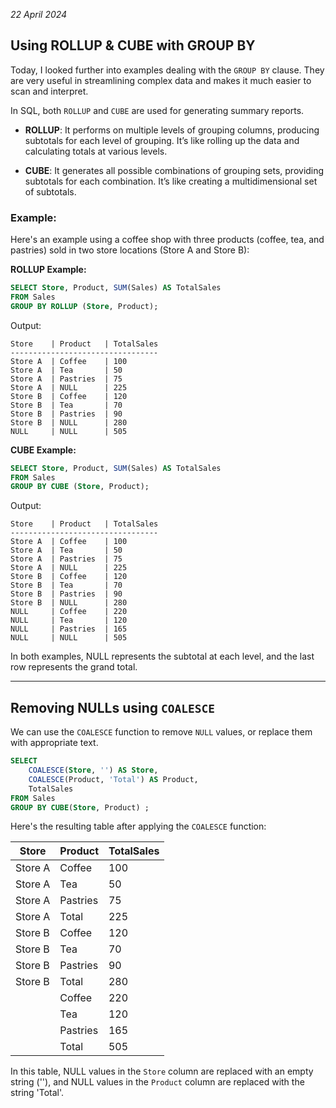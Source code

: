 *22 April 2024*

## Using ROLLUP & CUBE with GROUP BY

Today, I looked further into examples dealing with the `GROUP BY` clause. They are very useful in streamlining complex data and makes it much easier to scan and interpret.

In SQL, both `ROLLUP` and `CUBE` are used for generating summary reports. 

- **ROLLUP**: It performs on multiple levels of grouping columns, producing subtotals for each level of grouping. It’s like rolling up the data and calculating totals at various levels.

- **CUBE**: It generates all possible combinations of grouping sets, providing subtotals for each combination. It’s like creating a multidimensional set of subtotals.

### **Example:**
Here's an example using a coffee shop with three products (coffee, tea, and pastries) sold in two store locations (Store A and Store B):

**ROLLUP Example:**

```sql
SELECT Store, Product, SUM(Sales) AS TotalSales
FROM Sales
GROUP BY ROLLUP (Store, Product);
```

Output:
```
Store    | Product   | TotalSales
---------------------------------
Store A  | Coffee    | 100
Store A  | Tea       | 50
Store A  | Pastries  | 75
Store A  | NULL      | 225
Store B  | Coffee    | 120
Store B  | Tea       | 70
Store B  | Pastries  | 90
Store B  | NULL      | 280
NULL     | NULL      | 505
```

**CUBE Example:**

```sql
SELECT Store, Product, SUM(Sales) AS TotalSales
FROM Sales
GROUP BY CUBE (Store, Product);
```

Output:
```
Store    | Product   | TotalSales
---------------------------------
Store A  | Coffee    | 100
Store A  | Tea       | 50
Store A  | Pastries  | 75
Store A  | NULL      | 225
Store B  | Coffee    | 120
Store B  | Tea       | 70
Store B  | Pastries  | 90
Store B  | NULL      | 280
NULL     | Coffee    | 220
NULL     | Tea       | 120
NULL     | Pastries  | 165
NULL     | NULL      | 505
```

In both examples, NULL represents the subtotal at each level, and the last row represents the grand total.

---
## Removing NULLs using `COALESCE`
We can use the `COALESCE` function to remove `NULL` values, or replace them with appropriate text.

```sql
SELECT 
    COALESCE(Store, '') AS Store,
    COALESCE(Product, 'Total') AS Product,
    TotalSales
FROM Sales
GROUP BY CUBE(Store, Product) ;
```

Here's the resulting table after applying the `COALESCE` function:

| Store   | Product  | TotalSales |
|---------|----------|------------|
| Store A | Coffee   | 100        |
| Store A | Tea      | 50         |
| Store A | Pastries | 75         |
| Store A | Total    | 225        |
| Store B | Coffee   | 120        |
| Store B | Tea      | 70         |
| Store B | Pastries | 90         |
| Store B | Total    | 280        |
|         | Coffee   | 220        |
|         | Tea      | 120        |
|         | Pastries | 165        |
|         | Total    | 505        |

In this table, NULL values in the `Store` column are replaced with an empty string (''), and NULL values in the `Product` column are replaced with the string 'Total'. 
